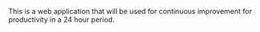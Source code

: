 This is a web application that will be used for continuous improvement for productivity in a 24 hour period.

